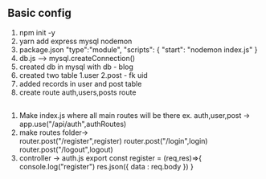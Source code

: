 
## Basic config 
1. npm init -y
2. yarn add express mysql nodemon
3. package.json 
   "type":"module",
   "scripts": {
    "start": "nodemon index.js"
    }
4. db.js --> mysql.createConnection()
5. created db in mysql with db - blog
6. created two table 1.user 2.post - fk uid
7. added records in user and post table 
8. create route auth,users,posts route


## 
1. Make index.js where all main routes will be there ex. auth,user,post -> app.use("/api/auth",authRoutes)
2. make routes folder->  
router.post("/register",register)
router.post("/login",login)
router.post("/logout",logout)
3. controller -> auth.js 
   export const register = (req,res)=>{
   console.log("register")
   res.json({
    data : req.body
    })
   }
